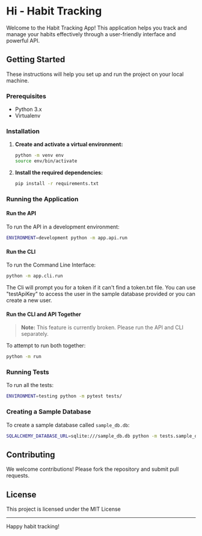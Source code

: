 # Hi - Habit Tracking

Welcome to the Habit Tracking App! This application helps you track and manage your habits effectively through a user-friendly interface and powerful API.

## Getting Started

These instructions will help you set up and run the project on your local machine.

### Prerequisites

- Python 3.x
- Virtualenv

### Installation

1. **Create and activate a virtual environment:**
    ```bash
    python -m venv env
    source env/bin/activate
    ```

2. **Install the required dependencies:**
    ```bash
    pip install -r requirements.txt
    ```

### Running the Application

#### Run the API
To run the API in a development environment:
```bash
ENVIRONMENT=development python -m app.api.run
```

#### Run the CLI
To run the Command Line Interface:
```bash
python -m app.cli.run
```
The Cli will prompt you for a token if it can't find a token.txt file. You can use "testApiKey" to access the user in the sample database provided or you can create a new user. 

#### Run the CLI and API Together
> **Note:** This feature is currently broken. Please run the API and CLI separately.

To attempt to run both together:
```bash
python -m run
```

### Running Tests

To run all the tests:
```bash
ENVIRONMENT=testing python -m pytest tests/
```

### Creating a Sample Database

To create a sample database called `sample_db.db`:
```bash
SQLALCHEMY_DATABASE_URL=sqlite:///sample_db.db python -m tests.sample_data.create_sample_db
```

## Contributing

We welcome contributions! Please fork the repository and submit pull requests.

## License

This project is licensed under the MIT License

---

Happy habit tracking!



